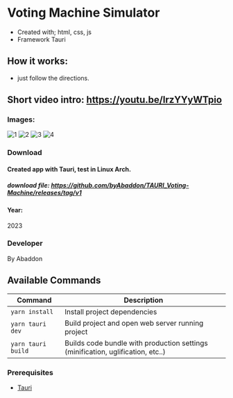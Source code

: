 # Voting Machine Simulator
- Created with; html, css, js
- Framework  Tauri

## How it works:
- just follow the directions.
## Short video intro: https://youtu.be/lrzYYyWTpio


### Images:
![1](https://github.com/byAbaddon/Voting-Machine/assets/51271834/f4ccb67c-4c11-41d3-98c3-32e1d69e0b01)
![2](https://github.com/byAbaddon/Voting-Machine/assets/51271834/55eed7cd-ad25-464b-9604-b441282684c6)
![3](https://github.com/byAbaddon/Voting-Machine/assets/51271834/4a890aad-04c4-49e9-b53e-d6d6f597188e)
![4](https://github.com/byAbaddon/Voting-Machine/assets/51271834/bb09bd22-aaaa-45e4-8445-5b4d69d8a0a4)

### Download
#### Created app with Tauri, test in Linux Arch.
##### download file: https://github.com/byAbaddon/TAURI_Voting-Machine/releases/tag/v1

#### Year:
2023

### Developer
By Abaddon


## Available Commands

| Command | Description |
|---------|-------------|
| `yarn install` | Install project dependencies |
| `yarn tauri dev ` | Build project and open web server running project |
| `yarn tauri build` | Builds code bundle with production settings (minification, uglification, etc..) |


### Prerequisites
- [Tauri](https://tauri.app)
